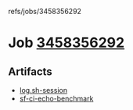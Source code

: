 refs/jobs/3458356292

# Job [3458356292](https://github.com/rokmoln/support-firecloud/runs/3458356292?check_suite_focus=true)

## Artifacts

* [log.sh-session](log.sh-session)
* [sf-ci-echo-benchmark](sf-ci-echo-benchmark)

